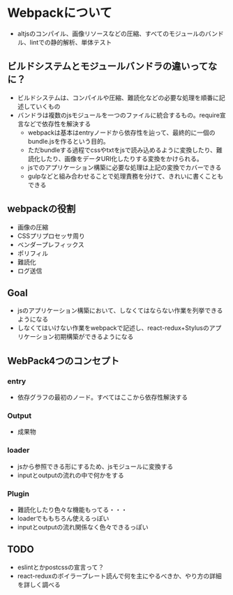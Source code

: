 # Webpackについて

- altjsのコンパイル、画像リソースなどの圧縮、すべてのモジュールのバンドル、lintでの静的解析、単体テスト

## ビルドシステムとモジュールバンドラの違いってなに？

- ビルドシステムは、コンパイルや圧縮、難読化などの必要な処理を順番に記述していくもの
- バンドラは複数のjsモジュールを一つのファイルに統合するもの。require宣言などで依存性を解決する
    - webpackは基本はentryノードから依存性を辿って、最終的に一個のbundle.jsを作るという目的。
    - ただbundleする過程でcssやtxtをjsで読み込めるように変換したり、難読化したり、画像をデータURI化したりする変換をかけられる。
    - jsでのアプリケーション構築に必要な処理は上記の変換でカバーできる
    - gulpなどと組み合わせることで処理責務を分けて、きれいに書くこともできる

## webpackの役割

- 画像の圧縮
- CSSプリプロセッサ周り
- ベンダープレフィックス
- ポリフィル
- 難読化
- ログ送信

## Goal

- jsのアプリケーション構築において、しなくてはならない作業を列挙できるようになる
- しなくてはいけない作業をwebpackで記述し、react-redux+Stylusのアプリケーション初期構築ができるようになる

## WebPack4つのコンセプト

### entry
- 依存グラフの最初のノード。すべてはここから依存性解決する

### Output

- 成果物

### loader

- jsから参照できる形にするため、jsモジュールに変換する
- inputとoutputの流れの中で何かをする

### Plugin

- 難読化したり色々な機能もってる・・・
- loaderでももちろん使えるっぽい
- inputとoutputの流れ関係なく色々できるっぽい

## TODO

- eslintとかpostcssの宣言って？
- react-reduxのボイラープレート読んで何を主にやるべきか、やり方の詳細を詳しく調べる
